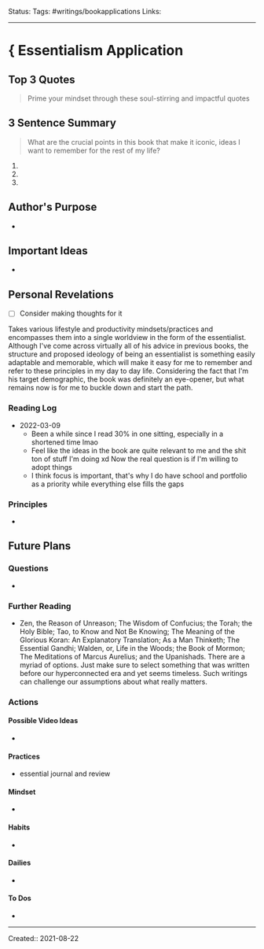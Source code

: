 
Status:
Tags: #writings/bookapplications
Links: 
___
# { Essentialism Application
## Top 3 Quotes
> Prime your mindset through these soul-stirring and impactful quotes


## 3 Sentence Summary
 > What are the crucial points in this book that make it iconic, ideas I want to remember for the rest of my life?
1. 
2. 
3. 
## Author's Purpose
- 
## Important Ideas
- 
## Personal Revelations
- [ ] Consider making thoughts for it
>   
Takes various lifestyle and productivity mindsets/practices and encompasses them into a single worldview in the form of the essentialist. Although I've come across virtually all of his advice in previous books, the structure and proposed ideology of being an essentialist is something easily adaptable and memorable, which will make it easy for me to remember and refer to these principles in my day to day life. Considering the fact that I'm his target demographic, the book was definitely an eye-opener, but what remains now is for me to buckle down and start the path.
### Reading Log
- 2022-03-09 
	- Been a while since I read 30% in one sitting, especially in a shortened time lmao
	- Feel like the ideas in the book are quite relevant to me and the shit ton of stuff I'm doing xd Now the real question is if I'm willing to adopt things
	- I think focus is important, that's why I do have school and portfolio as a priority while everything else fills the gaps
### Principles
- 
## Future Plans
### Questions
- 
### Further Reading
- Zen, the Reason of Unreason; The Wisdom of Confucius; the Torah; the Holy Bible; Tao, to Know and Not Be Knowing; The Meaning of the Glorious Koran: An Explanatory Translation; As a Man Thinketh; The Essential Gandhi; Walden, or, Life in the Woods; the Book of Mormon; The Meditations of Marcus Aurelius; and the Upanishads. There are a myriad of options. Just make sure to select something that was written before our hyperconnected era and yet seems timeless. Such writings can challenge our assumptions about what really matters.
### Actions
#### Possible Video Ideas
- 
#### Practices
- essential journal and review
#### Mindset
- 
#### Habits
- 
#### Dailies
- 
#### To Dos
- 
___
Created:: 2021-08-22 
